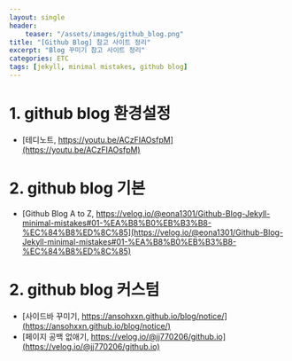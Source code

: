 ```yaml
---
layout: single
header:
    teaser: "/assets/images/github_blog.png"
title: "[Github Blog] 참고 사이트 정리"
excerpt: "Blog 꾸미기 참고 사이트 정리"
categories: ETC
tags: [jekyll, minimal mistakes, github blog]
---
```



# 1. github blog 환경설정
* [테디노트, https://youtu.be/ACzFIAOsfpM](https://youtu.be/ACzFIAOsfpM)

# 2. github blog 기본
* [Github Blog A to Z, https://velog.io/@eona1301/Github-Blog-Jekyll-minimal-mistakes#01-%EA%B8%B0%EB%B3%B8-%EC%84%B8%ED%8C%85](https://velog.io/@eona1301/Github-Blog-Jekyll-minimal-mistakes#01-%EA%B8%B0%EB%B3%B8-%EC%84%B8%ED%8C%85)

# 2. github blog 커스텀
* [사이드바 꾸미기, https://ansohxxn.github.io/blog/notice/](https://ansohxxn.github.io/blog/notice/) 
* [페이지 공백 없애기, https://velog.io/@jj770206/github.io](https://velog.io/@jj770206/github.io)

